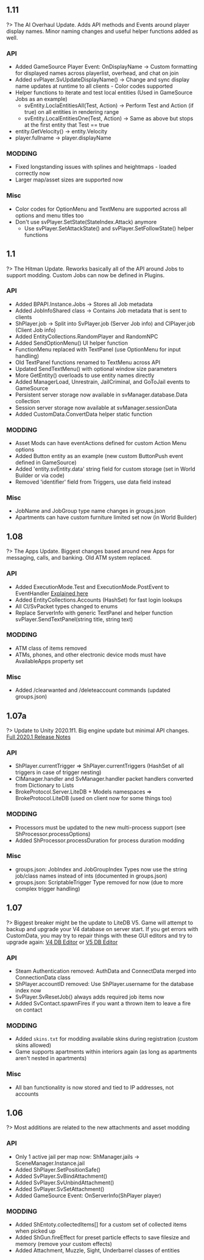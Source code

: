 ## 1.11
?> The AI Overhaul Update. Adds API methods and Events around player display names. Minor naming changes and useful helper functions added as well.

### API
- Added GameSource Player Event: OnDisplayName -> Custom formatting for displayed names across playerlist, overhead, and chat on join
- Added svPlayer.SvUpdateDisplayName() -> Change and sync display name updates at runtime to all clients - Color codes supported
- Helper functions to iterate and test local entities (Used in GameSource Jobs as an example)
    - svEntity.LoclaEntitiesAll(Test, Action) -> Perform Test and Action (if true) on all entities in rendering range
    - svEntity.LocalEntitiesOne(Test, Action) -> Same as above but stops at the first entity that Test == true
- entity.GetVelocity() -> entity.Velocity
- player.fullname -> player.displayName

### MODDING
- Fixed longstanding issues with splines and heightmaps - loaded correctly now
- Larger map/asset sizes are supported now

### Misc
- Color codes for OptionMenu and TextMenu are supported across all options and menu titles too
- Don't use svPlayer.SetState(StateIndex.Attack) anymore
    - Use svPlayer.SetAttackState() and svPlayer.SetFollowState() helper functions

## 1.1
?> The Hitman Update. Reworks basically all of the API around Jobs to support modding. Custom Jobs can now be defined in Plugins.

### API
- Added BPAPI.Instance.Jobs -> Stores all Job metadata
- Added JobInfoShared class -> Contains Job metadata that is sent to clients
- ShPlayer.job -> Split into SvPlayer.job (Server Job info) and ClPlayer.job (Client Job info)
- Added EntityCollections.RandomPlayer and RandomNPC
- Added SendOptionMenu() UI helper function
- FunctionMenu replaced with TextPanel (use OptionMenu for input handling)
- Old TextPanel functions renamed to TextMenu across API
- Updated SendTextMenu() with optional window size parameters
- More GetEntity() overloads to use entity names directly
- Added ManagerLoad, Unrestrain, JailCriminal, and GoToJail events to GameSource
- Persistent server storage now available in svManager.database.Data collection
- Session server storage now available at svManager.sessionData
- Added CustomData.ConvertData<T> helper static function

### MODDING
- Asset Mods can have eventActions defined for custom Action Menu options
- Added Button entity as an example (new custom ButtonPush event defined in GameSource)
- Added 'entity.svEntity.data' string field for custom storage (set in World Builder or via code)
- Removed 'identifier' field from Triggers, use data field instead

### Misc
- JobName and JobGroup type name changes in groups.json
- Apartments can have custom furniture limited set now (in World Builder)

## 1.08
?> The Apps Update. Biggest changes based around new Apps for messaging, calls, and banking. Old ATM system replaced.

### API
- Added ExecutionMode.Test and ExecutionMode.PostEvent to EventHandler [Explained here](https://broke-protocol.github.io/broke-protocol/#/Examples/Server/Events?id=subscribing-to-a-game-event)
- Added EntityCollections.Accounts (HashSet<string>) for fast login lookups
- All Cl/SvPacket types changed to enums
- Replace ServerInfo with generic TextPanel and helper function svPlayer.SendTextPanel(string title, string text)

### MODDING
- ATM class of items removed
- ATMs, phones, and other electronic device mods must have AvailableApps property set

### Misc
- Added /clearwanted and /deleteaccount commands (updated groups.json)

## 1.07a
?> Update to Unity 2020.1f1. Big engine update but minimal API changes. [Full 2020.1 Release Notes](https://unity3d.com/unity/whats-new/2020.1.0)

### API
- ShPlayer.currentTrigger => ShPlayer.currentTriggers (HashSet<ShTrigger> of all triggers in case of trigger nesting)
- ClManager.handler and SvManager.handler packet handlers converted from Dictionary to Lists
- BrokeProtocol.Server.LiteDB + Models namespaces => BrokeProtocol.LiteDB (used on client now for some things too)

### MODDING
- Processors must be updated to the new multi-process support (see ShProcessor.processOptions)
- Added ShProcessor.processDuration for process duration modding

### Misc
- groups.json: JobIndex and JobGroupIndex Types now use the string job/class names instead of ints (documented in groups.json)
- groups.json: ScriptableTrigger Type removed for now (due to more complex trigger handling)

## 1.07
?> Biggest breaker might be the update to LiteDB V5. Game will attempt to backup and upgrade your V4 database on server start. If you get errors with CustomData, you may try to repair things with these GUI editors and try to upgrade again: [V4 DB Editor](https://github.com/julianpaulozzi/LiteDbExplorer) or [V5 DB Editor](https://github.com/mbdavid/LiteDB.Studio)

### API
- Steam Authentication removed: AuthData and ConnectData merged into ConnectionData class
- ShPlayer.accountID removed: Use ShPlayer.username for the database index now
- SvPlayer.SvResetJob() always adds required job items now
- Added SvContact.spawnFires if you want a thrown item to leave a fire on contact

### MODDING
- Added `skins.txt` for modding available skins during registration (custom skins allowed)
- Game supports apartments within interiors again (as long as apartments aren't nested in apartments)

### Misc
- All ban functionality is now stored and tied to IP addresses, not accounts

## 1.06
?> Most additions are related to the new attachments and asset modding

### API
- Only 1 active jail per map now: ShManager.jails -> SceneManager.Instance.jail
- Added ShPlayer.SetPositionSafe()
- Added SvPlayer.SvBindAttachment()
- Added SvPlayer.SvUnbindAttachment()
- Added SvPlayer.SvSetAttachment()
- Added GameSource Event: OnServerInfo(ShPlayer player)

### MODDING
- Added ShEntoty.collectedItems[] for a custom set of collected items when picked up
- Added ShGun.fireEffect for preset particle effects to save filesize and memory (remove your custom effects)
- Added Attachment, Muzzle, Sight, Underbarrel classes of entities
